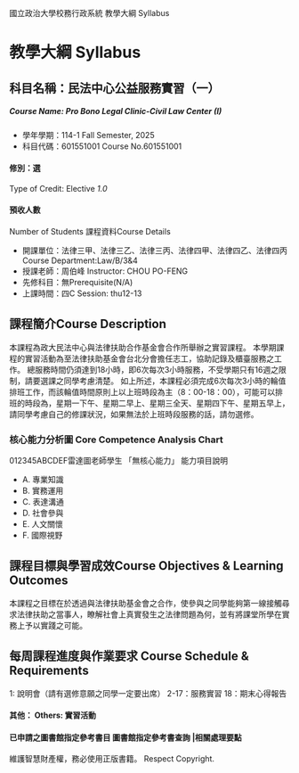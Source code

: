 國立政治大學校務行政系統 教學大綱 Syllabus
# 教學大綱 Syllabus
##  科目名稱：民法中心公益服務實習（一）
#####  Course Name: Pro Bono Legal Clinic-Civil Law Center (I)
  * 學年學期：114-1 Fall Semester, 2025 
  * 科目代碼：601551001 Course No.601551001
#### 修別：選
Type of Credit: Elective 
_1.0_
#### 預收人數
Number of Students
課程資料Course Details
  * 開課單位：法律三甲、法律三乙、法律三丙、法律四甲、法律四乙、法律四丙 Course Department:Law/B/3&4 
  * 授課老師：周伯峰 Instructor: CHOU PO-FENG 
  * 先修科目：無Prerequisite(N/A)
  * 上課時間：四C Session: thu12-13 
##  課程簡介Course Description
本課程為政大民法中心與法律扶助合作基金會合作所舉辦之實習課程。
本學期課程的實習活動為至法律扶助基金會台北分會擔任志工，協助記錄及櫃臺服務之工作。
總服務時間仍須達到18小時，即6次每次3小時服務，不受學期只有16週之限制，請要選課之同學考慮清楚。
如上所述，本課程必須完成6次每次3小時的輪值排班工作，而該輪值時間原則上以上班時段為主（8：00-18：00），可能可以排班的時段為，星期一下午、星期二早上、星期三全天、星期四下午、星期五早上，請同學考慮自己的修課狀況，如果無法於上班時段服務的話，請勿選修。
###  核心能力分析圖 Core Competence Analysis Chart
012345ABCDEF雷達圖老師學生
「無核心能力」 
能力項目說明
  * A. 專業知識
  * B. 實務運用
  * C. 表達溝通
  * D. 社會參與
  * E. 人文關懷
  * F. 國際視野
##  課程目標與學習成效Course Objectives & Learning Outcomes 
本課程之目標在於透過與法律扶助基金會之合作，使參與之同學能夠第一線接觸尋求法律扶助之當事人，瞭解社會上真實發生之法律問題為何，並有將課堂所學在實務上予以實踐之可能。
##  每周課程進度與作業要求 Course Schedule & Requirements
1: 說明會（請有選修意願之同學一定要出席）
2-17：服務實習
18：期末心得報告
####  其他： Others: 實習活動 
####  已申請之圖書館指定參考書目  圖書館指定參考書查詢 |相關處理要點
維護智慧財產權，務必使用正版書籍。 Respect Copyright.